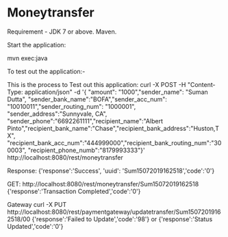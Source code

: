 # Moneytransfer

Requirement - 
JDK 7 or above. Maven.

Start the application:

mvn exec:java

To test out the application:-

This is the process to Test out this application:
curl -X POST -H "Content-Type: application/json" -d '{ "amount": "1000","sender_name": "Suman Dutta", "sender_bank_name":"BOFA","sender_acc_num": "10010011","sender_routing_num": "1000001", "sender_address":"Sunnyvale, CA", "sender_phone":"6692261111","recipient_name":"Albert Pinto","recipient_bank_name":"Chase","recipient_bank_address":"Huston,TX", "recipient_bank_acc_num":"444999000","recipient_bank_routing_num":"300003", "recipient_phone_numb":"8179993333"}' 
http://localhost:8080/rest/moneytransfer

Response:
{'response':'Success', 'uuid': 'Sum15072019162518','code':'0'}


GET:
http://localhost:8080/rest/moneytransfer/Sum15072019162518
{'response':'Transaction Completed','code':'0'}

Gateway
curl -X PUT http://localhost:8080/rest/paymentgateway/updatetransfer/Sum15072019162518/00
{'response':'Failed to Update','code':'98'}
or
{'response':'Status Updated','code':'0'}
